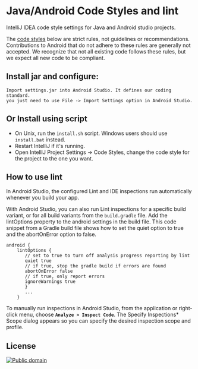 Java/Android  Code Styles and lint
================

IntelliJ IDEA code style settings for Java and Android studio projects.

The [code styles](https://source.android.com/source/code-style.html) below are strict rules, not guidelines or recommendations. Contributions to Android that do not adhere to these rules are generally not accepted. We recognize that not all existing code follows these rules, but we expect all new code to be compliant.

Install jar and configure:
----------------------

    Import settings.jar into Android Studio. It defines our coding standard.
    you just need to use File -> Import Settings option in Android Studio.

Or Install using script
-------------------------

 * On Unix, run the `install.sh` script. Windows users should use `install.bat` instead.
 * Restart IntelliJ if it's running.
 * Open IntelliJ Project Settings -> Code Styles, change the code style for the
   project to the one you want.

How to use lint
----------
In Android Studio, the configured Lint and IDE inspections run automatically whenever you build your app.

With Android Studio, you can also run Lint inspections for a specific build variant, or for all build variants from the `build.gradle` file. Add the lintOptions property to the android settings in the build file. This code snippet from a Gradle build file shows how to set the quiet option to true and the abortOnError option to false.

```
android {
    lintOptions {
       // set to true to turn off analysis progress reporting by lint
       quiet true
       // if true, stop the gradle build if errors are found
       abortOnError false
       // if true, only report errors
       ignoreWarnings true
       }
       ...
    }
```

To manually run inspections in Android Studio, from the application or right-click menu, choose **`Analyze > Inspect Code`**. The Specify Inspections* Scope dialog appears so you can specify the desired inspection scope and profile.

License
-------

[![Public domain](https://licensebuttons.net/p/zero/1.0/88x31.png)](https://creativecommons.org/publicdomain/zero/1.0/legalcode)
